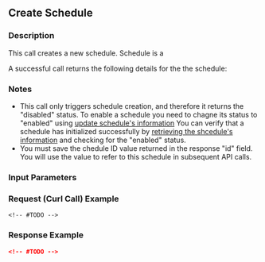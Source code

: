 ## Create Schedule

### Description
This call creates a new schedule. Schedule is a

A successful call returns the following details for the the schedule:
<!-- #TODO -->

### Notes
* This call only triggers schedule creation, and therefore it returns the "disabled" status. To enable a schedule you need to chagne its status to "enabled" using [update schedule's information](https://github.com/xplenty/xplenty-api-doc/blob/master/sections/update-schedule-information.md)
You can verify that a schedule has initialized successfully by [retrieving the shcedule's information](https://github.com/xplenty/xplenty-api-doc/blob/master/sections/get-schedule-information.md) and checking for the "enabled" status.
* You must save the chedule ID value returned in the response "id" field. You will use the value to refer to this schedule in subsequent API calls.

### Input Parameters
<!-- #TODO -->

### Request (Curl Call) Example
```shell
<!-- #TODO -->
```

### Response Example
```json
<!-- #TODO -->
```
